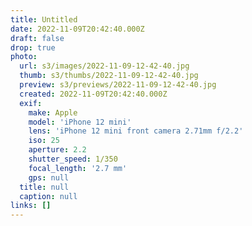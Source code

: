 ```yaml
---
title: Untitled
date: 2022-11-09T20:42:40.000Z
draft: false
drop: true
photo:
  url: s3/images/2022-11-09-12-42-40.jpg
  thumb: s3/thumbs/2022-11-09-12-42-40.jpg
  preview: s3/previews/2022-11-09-12-42-40.jpg
  created: 2022-11-09T20:42:40.000Z
  exif:
    make: Apple
    model: 'iPhone 12 mini'
    lens: 'iPhone 12 mini front camera 2.71mm f/2.2'
    iso: 25
    aperture: 2.2
    shutter_speed: 1/350
    focal_length: '2.7 mm'
    gps: null
  title: null
  caption: null
links: []
---
```

